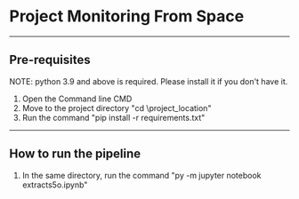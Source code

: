 # Project Monitoring From Space

---

## Pre-requisites

NOTE: python 3.9 and above is required. Please install it if you don't have it.

1. Open the Command line CMD
2. Move to the project directory "cd \project_location"
3. Run the command "pip install -r requirements.txt"

---

## How to run the pipeline

1. In the same directory, run the command "py -m jupyter notebook extracts5o.ipynb" 

